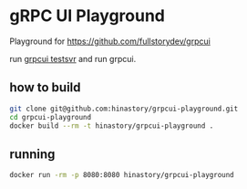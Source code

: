# gRPC UI Playground

Playground for https://github.com/fullstorydev/grpcui

run [grpcui testsvr](https://github.com/fullstorydev/grpcui/tree/master/testing/cmd/testsvr) and run grpcui.

## how to build

```sh
git clone git@github.com:hinastory/grpcui-playground.git
cd grpcui-playground
docker build --rm -t hinastory/grpcui-playground .
```

## running

```sh
docker run -rm -p 8080:8080 hinastory/grpcui-playground
```